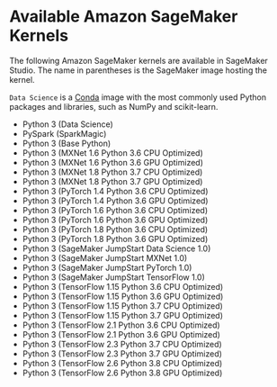 # Available Amazon SageMaker Kernels<a name="notebooks-available-kernels"></a>

The following Amazon SageMaker kernels are available in SageMaker Studio\. The name in parentheses is the SageMaker image hosting the kernel\.

`Data Science` is a [Conda](https://docs.conda.io/projects/conda/en/latest/index.html) image with the most commonly used Python packages and libraries, such as NumPy and scikit\-learn\.
+ Python 3 \(Data Science\)
+ PySpark \(SparkMagic\)
+ Python 3 \(Base Python\)
+ Python 3 \(MXNet 1\.6 Python 3\.6 CPU Optimized\)
+ Python 3 \(MXNet 1\.6 Python 3\.6 GPU Optimized\)
+ Python 3 \(MXNet 1\.8 Python 3\.7 CPU Optimized\)
+ Python 3 \(MXNet 1\.8 Python 3\.7 GPU Optimized\)
+ Python 3 \(PyTorch 1\.4 Python 3\.6 CPU Optimized\)
+ Python 3 \(PyTorch 1\.4 Python 3\.6 GPU Optimized\)
+ Python 3 \(PyTorch 1\.6 Python 3\.6 CPU Optimized\)
+ Python 3 \(PyTorch 1\.6 Python 3\.6 GPU Optimized\)
+ Python 3 \(PyTorch 1\.8 Python 3\.6 CPU Optimized\)
+ Python 3 \(PyTorch 1\.8 Python 3\.6 GPU Optimized\)
+ Python 3 \(SageMaker JumpStart Data Science 1\.0\)
+ Python 3 \(SageMaker JumpStart MXNet 1\.0\)
+ Python 3 \(SageMaker JumpStart PyTorch 1\.0\)
+ Python 3 \(SageMaker JumpStart TensorFlow 1\.0\)
+ Python 3 \(TensorFlow 1\.15 Python 3\.6 CPU Optimized\)
+ Python 3 \(TensorFlow 1\.15 Python 3\.6 GPU Optimized\)
+ Python 3 \(TensorFlow 1\.15 Python 3\.7 CPU Optimized\)
+ Python 3 \(TensorFlow 1\.15 Python 3\.7 GPU Optimized\)
+ Python 3 \(TensorFlow 2\.1 Python 3\.6 CPU Optimized\)
+ Python 3 \(TensorFlow 2\.1 Python 3\.6 GPU Optimized\)
+ Python 3 \(TensorFlow 2\.3 Python 3\.7 CPU Optimized\)
+ Python 3 \(TensorFlow 2\.3 Python 3\.7 GPU Optimized\)
+ Python 3 \(TensorFlow 2\.6 Python 3\.8 CPU Optimized\)
+ Python 3 \(TensorFlow 2\.6 Python 3\.8 GPU Optimized\)